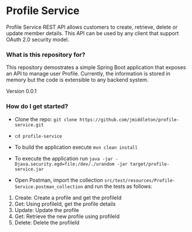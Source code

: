 # Profile Service #

Profile Service REST API allows customers to create, retrieve, delete or update member details. 
This API can be used by any client that support OAuth 2.0 security model.

### What is this repository for? ###

This repository demostrates a simple Spring Boot application that exposes an API to manage user Profile. Currently, the information is stored in memory but the code is extensible to any backend system.

Version 0.0.1

### How do I get started? ###

* Clone the repo: `git clone https://github.com/jmiddleton/profile-service.git`

* `cd profile-service`

* To build the application execute `mvn clean install`

* To execute the application run `java -jar -Djava.security.egd=file:/dev/./urandom -jar target/profile-service.jar`

* Open Postman, import the collection `src/test/resources/Profile-Service.postman_collection` and run the tests as follows:


1. Create: Create a profile and get the profileId
1. Get: Using profileId, get the profile details
1. Update: Update the profile
1. Get: Retrieve the new profile using profileId
1. Delete: Delete the profileId
